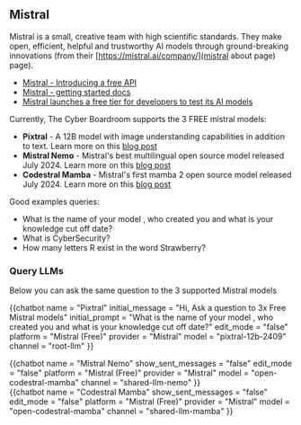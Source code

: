 ## Mistral

Mistral is a small, creative team with high scientific standards. They make open, efficient, helpful and trustworthy AI models through ground-breaking innovations (from their [https://mistral.ai/company/](mistral about page) page).

- [Mistral - Introducing a free API](https://mistral.ai/news/september-24-release/)
- [Mistral - getting started docs](https://docs.mistral.ai/getting-started/models/)
- [Mistral launches a free tier for developers to test its AI models](https://techcrunch.com/2024/09/17/mistral-launches-a-free-tier-for-developers-to-test-its-ai-models/)

Currently, The Cyber Boardroom supports the 3 FREE mistral models:
 
 - **Pixtral** - A 12B model with image understanding capabilities in addition to text. Learn more on this [blog post](https://mistral.ai/news/pixtral-12b/)
 - **Mistral Nemo** - Mistral's best multilingual open source model released July 2024. Learn more on this [blog post](https://mistral.ai/news/mistral-nemo/)
 - **Codestral Mamba** - Mistral's first mamba 2 open source model released July 2024. Learn more on this [blog post](https://mistral.ai/news/codestral-mamba/)

Good examples queries:

- What is the name of your model , who created you and what is your knowledge cut off date?
- What is CyberSecurity?
- How many letters R exist in the word Strawberry?

### Query LLMs 

Below you can ask the same question to the 3 supported Mistral models


{{chatbot   name             = "Pixtral" 
            initial_message  = "Hi, Ask a question to 3x Free Mistral models" 
            initial_prompt   = "What is the name of your model , who created you and what is your knowledge cut off date?"
            edit_mode        = "false"
            platform         = "Mistral (Free)"
            provider         = "Mistral"
            model            = "pixtral-12b-2409"
            channel          = "root-llm"
}}
<div class="row">
    <div class="col-6">
        {{chatbot   name               = "Mistral Nemo"   
                    show_sent_messages = "false"
                    edit_mode          = "false" 
                    platform           = "Mistral (Free)"
                    provider           = "Mistral"
                    model              = "open-codestral-mamba"
                    channel            = "shared-llm-nemo" 
        }}
    </div>
    <div class="col-6">
        {{chatbot   name               = "Codestral Mamba"   
                    show_sent_messages = "false"
                    edit_mode          = "false" 
                    platform           = "Mistral (Free)"
                    provider           = "Mistral"
                    model              = "open-codestral-mamba"
                    channel            = "shared-llm-mamba" 
        }}
    </div>
</div>  

<script type="module" src="/web_components/js/chat-bots/Chatbot_OpenAI.mjs"></script>
<script src="/assets/plugins/marked/marked.min.js"></script>